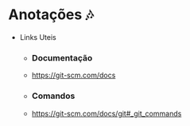 # Anotações :notes:

- Links Uteis

  - ### Documentação

  - https://git-scm.com/docs

  - ### Comandos

  - https://git-scm.com/docs/git#_git_commands
